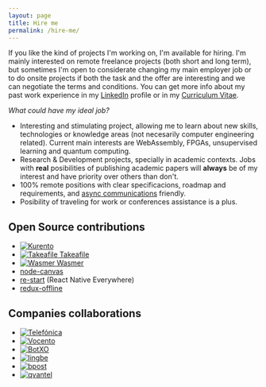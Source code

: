 ```yaml
---
layout: page
title: Hire me
permalink: /hire-me/
---
```


If you like the kind of projects I'm working on, I'm available for hiring. I'm
mainly interested on remote freelance projects (both short and long term), but
sometimes I'm open to considerate changing my main employer job or to do onsite
projects if both the task and the offer are interesting and we can negotiate the
terms and conditions. You can get more info about my past work experience in my
[LinkedIn](https://www.linkedin.com/in/piranna/) profile or in my
[Curriculum Vitae](Leganes-Combarro_Jesus_resume.pdf).

*What could have my ideal job?*

- Interesting and stimulating project, allowing me to learn about new skills,
  technologies or knowledge areas (not necesarily computer engineering related).
  Current main interests are WebAssembly, FPGAs, unsupervised learning and
  quantum computing.
- Research & Development projects, specially in academic contexts. Jobs with
  **real** posibilities of publishing academic papers will **always** be of my
  interest and have priority over others than don't.
- 100% remote positions with clear specificacions, roadmap and requirements, and
  [async communications](https://doist.com/blog/asynchronous-communication/)
  friendly.
- Posibility of traveling for work or conferences assistance is a plus.

## Open Source contributions

- [![Kurento](https://www.kurento.org/sites/default/files/kurento.png "Kurento")](https://www.kurento.org/)
- [![Takeafile](https://avatars0.githubusercontent.com/u/44590114?s=50 "Takeafile") Takeafile](https://github.com/Takeafile)
- [![Wasmer](https://avatars3.githubusercontent.com/u/44205449?s=50 "Wasmer") Wasmer](https://wasmer.io/)
- [node-canvas](https://github.com/Automattic/node-canvas)
- [re-start](https://github.com/react-everywhere/re-start) (React Native
  Everywhere)
- [redux-offline](https://github.com/redux-offline/redux-offline)

## Companies collaborations

- [![Telefónica](https://www.telefonica.com/documents/153952/154445/lgo_telefonica_at.png/40901b9a-1f77-4a6d-a03c-e44f56c695ed "Telefónica")](https://www.telefonica.com)
- [![Vocento](https://upload.wikimedia.org/wikipedia/commons/0/08/Vocento_logo.svg "Vocento")](https://www.vocento.com/)
- [![BotXO](https://www.botxo.ai/wp-content/uploads/2019/03/BotXO_logo.png "BotXO")](https://www.botxo.ai/)
- [![lingbe](https://lingbe.com/logo.b37d81ec.svg "lingbe")](https://lingbe.com/)
- [![bpost](https://www.bpost.be/sites/all/themes/custom/bpost_selfservice/logo.png "bpost")](https://www.bpost.be/)
- [![qvantel](https://www.itewiki.fi/write/logos/qvantel.png "qvantel")](https://www.qvantel.com/)
